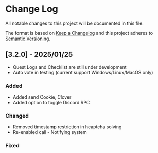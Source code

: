 # Change Log
All notable changes to this project will be documented in this file.
 
The format is based on [Keep a Changelog](http://keepachangelog.com/)
and this project adheres to [Semantic Versioning](http://semver.org/).

## [3.2.0] - 2025/01/25

- Quest Logs and Checklist are still under development
- Auto vote in testing (current support Windows/Linux/MacOS only)

### Added

- Added send Cookie, Clover
- Added option to toggle Discord RPC

### Changed

- Removed timestamp restriction in hcaptcha solving
- Re-enabled call - Notifying system

### Fixed


